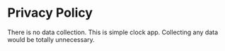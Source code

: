 # Privacy Policy

There is no data collection. This is simple clock app. Collecting any data would be totally unnecessary.